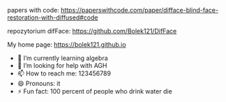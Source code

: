 papers with code: https://paperswithcode.com/paper/difface-blind-face-restoration-with-diffused#code

repozytorium difFace: https://github.com/Bolek121/DifFace

My home page: https://bolek121.github.io

- 🌱 I’m currently learning algebra
- 🤔 I’m looking for help with AGH
- 📫 How to reach me: 123456789
- 😄 Pronouns: it
- ⚡ Fun fact: 100 percent of people who drink water die
